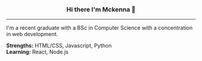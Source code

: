 <h3 align="center">
  Hi there I'm Mckenna 👋
</h3>

<hr>
<p> 
  I'm a recent graduate with a BSc in Computer Science with a concentration in web development. 
</p>
<p>
  <strong>Strengths:</strong> HTML/CSS, Javascript, Python  <br>
  <strong>Learning:</strong> React, Node.js 
</p>
